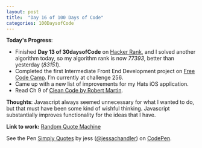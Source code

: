 ```yaml
---
layout: post
title:  "Day 16 of 100 Days of Code"
categories: 100DaysofCode
---
```


**Today's Progress**:
+ Finished **Day 13 of 30daysofCode** on [Hacker Rank](http://www.hackerrank.com), and I solved another algorithm today, so my algorithm rank is now *77393*, better than yesterday (*83151*).
+ Completed the first Intermediate Front End Development project on [Free Code Camp]( https://www.freecodecamp.org). I’m currently at challenge 256.  
+ Came up with a new list of improvements for my Hats iOS application.
+ Read Ch 9 of [Clean Code by Robert Martin](http://amzn.to/2sOXBuy).

**Thoughts**: Javascript always seemed unnecessary for what I wanted to do, but that must have been some kind of wishful thinking. Javascript substantially improves functionality for the ideas that I have. 

**Link to work:** [Random Quote Machine](https://codepen.io/jessachandler/pen/dREOmP)

<p data-height="422" data-theme-id="0" data-slug-hash="dREOmP" data-default-tab="js,result" data-user="jessachandler" data-embed-version="2" data-pen-title="Simply Quotes" data-preview="true" class="codepen">See the Pen <a href="https://codepen.io/jessachandler/pen/dREOmP/">Simply Quotes</a> by jess (<a href="https://codepen.io/jessachandler">@jessachandler</a>) on <a href="https://codepen.io">CodePen</a>.</p>
<script async src="https://production-assets.codepen.io/assets/embed/ei.js"></script>
